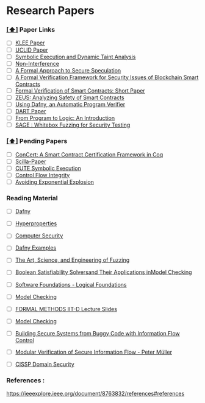 #  <a name='updates'>Research Papers</a>

### [[⬆]](#updates) <a name='links'>Paper Links</a>

- [ ] [KLEE Paper](https://www.doc.ic.ac.uk/~cristic/papers/klee-osdi-08.pdf)
- [ ] [UCLID Paper](https://cse.iitk.ac.in/users/spramod/papers/memocode18.pdf)
- [ ] [Symbolic Execution and Dynamic Taint Analysis](https://users.ece.cmu.edu/~aavgerin/papers/Oakland10.pdf)
- [ ] [Non-Interference](http://csl.sri.com/papers/csl-92-2/csl-92-2.pdf)
- [ ] [A Formal Approach to Secure Speculation](https://eprint.iacr.org/2019/310.pdf)
- [ ] [A Formal Verification Framework for Security Issues of Blockchain Smart Contracts](https://www.mdpi.com/2079-9292/9/2/255)
- [ ] [Formal Verification of Smart Contracts: Short Paper](https://hal.inria.fr/hal-01400469/document)
- [ ] [ZEUS: Analyzing Safety of Smart Contracts](http://pages.cpsc.ucalgary.ca/~joel.reardon/blockchain/readings/ndss2018_09-1_Kalra_paper.pdf)
- [ ] [Using Dafny, an Automatic Program Verifier](http://leino.science/papers/krml221.pdf)
- [ ] [DART Paper](https://web.eecs.umich.edu/~weimerw/2014-6610/reading/p213-godefroid.pdf)
- [ ] [From Program to Logic: An Introduction](https://link.springer.com/chapter/10.1007/978-3-642-35746-6_2)
- [ ] [SAGE : Whitebox Fuzzing for Security Testing](https://patricegodefroid.github.io/public_psfiles/cacm2012.pdf)

### [[⬆]](#updates) <a name='pending'>Pending Papers</a>

- [ ] [ConCert: A Smart Contract Certification Framework in Coq](https://www.researchgate.net/publication/334694940_ConCert_A_Smart_Contract_Certification_Framework_in_Coq)
- [ ] [Scilla-Paper](https://arxiv.org/abs/1801.00687)
- [ ] [CUTE Symbolic Execution](https://web.archive.org/web/20100629114645if_/http://srl.cs.berkeley.edu/~ksen/papers/C159-sen.pdf)
- [ ] [Control Flow Integrity](https://www.microsoft.com/en-us/research/wp-content/uploads/2005/11/ccs05.pdf)
- [ ] [Avoiding Exponential Explosion](https://users.soe.ucsc.edu/~cormac/papers/popl01.pdf)

### Reading Material

- [ ] [Dafny](https://arxiv.org/pdf/1701.04481.pdf) 
- [ ] [Hyperproperties](https://arxiv.org/pdf/1905.13517.pdf)
- [ ] [Computer Security](https://dl.acm.org/doi/pdf/10.1145/1592761.1592773)
- [ ] [Dafny Examples](https://arxiv.org/pdf/1701.04481.pdf)
- [ ] [The Art, Science, and Engineering of Fuzzing](https://arxiv.org/pdf/1812.00140.pdf)
- [ ] [Boolean Satisfiability Solversand Their Applications inModel Checking](https://publik.tuwien.ac.at/files/PubDat_243714.pdf)
- [ ] [Software Foundations - Logical Foundations](https://softwarefoundations.cis.upenn.edu/lf-current/index.html)
- [ ] [Model Checking](https://www.youtube.com/playlist?list=PLnbFC0ntxiqdpoWwMKCVh6BRwBePHaqQx)
- [ ] [FORMAL METHODS IIT-D Lecture Slides](http://web.iitd.ac.in/~sumeet/slide3.pdf)

- [ ] [Model Checking](https://www.youtube.com/watch?v=KrWSK-UzCRc&list=PLnbFC0ntxiqdpoWwMKCVh6BRwBePHaqQx)
- [ ] [Building Secure Systems from Buggy Code with Information Flow Control](https://www.youtube.com/watch?v=kZApEMgz2xY)
- [ ] [Modular Verification of Secure Information Flow - Peter Müller](https://www.youtube.com/watch?v=a8SosOAG1Dc)  
- [ ] [CISSP Domain Security](https://www.youtube.com/playlist?list=PLWqLeluv2Rq2jH70NFPYm0PB8sDMJ8gJR)

### References : 

https://ieeexplore.ieee.org/document/8763832/references#references
